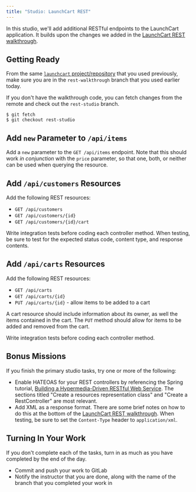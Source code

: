 ```yaml
---
title: "Studio: LaunchCart REST"
---
```


In this studio, we'll add additional RESTful endpoints to the LaunchCart application. It builds upon the changes we added in the [LaunchCart REST walkthrough](../../walkthroughs/launchcart-rest/).

## Getting Ready

From the same [`launchcart` project/repository](https://gitlab.com/LaunchCodeTraining/launchcart) that you used previously, make sure you are in the `rest-walkthrough` branch that you used earlier today.

If you don't have the walkthrough code, you can fetch changes from the remote and check out the `rest-studio` branch.

```nohighlight
$ git fetch
$ git checkout rest-studio
```

## Add `new` Parameter to `/api/items`

Add a `new` parameter to the `GET /api/items` endpoint. Note that this should work *in conjunction* with the `price` parameter, so that one, both, or neither can be used when querying the resource.

## Add `/api/customers` Resources

Add the following REST resources:
- `GET /api/customers`
- `GET /api/customers/{id}`
- `GET /api/customers/{id}/cart`

Write integration tests before coding each controller method. When testing, be sure to test for the expected status code, content type, and response contents.

## Add `/api/carts` Resources

Add the following REST resources:
- `GET /api/carts`
- `GET /api/carts/{id}`
- `PUT /api/carts/{id}` - allow items to be added to a cart

A cart resource should include information about its owner, as well the items contained in the cart. The `PUT` method should allow for items to be added and removed from the cart.

Write integration tests before coding each controller method.

## Bonus Missions

If you finish the primary studio tasks, try one or more of the following:

- Enable HATEOAS for your REST controllers by referencing the Spring tutorial, [Building a Hypermedia-Driven RESTful Web Service](https://spring.io/guides/gs/rest-hateoas/). The sections titled "Create a resources representation class" and "Create a RestController" are most relevant.
- Add XML as a response format. There are some brief notes on how to do this at the bottom of the [LaunchCart REST walkthrough](https://education.launchcode.org/gis-devops/walkthroughs/launchcart-rest/). When testing, be sure to set the `Content-Type` header to `application/xml`.

## Turning In Your Work

If you don't complete each of the tasks, turn in as much as you have completed by the end of the day.

- Commit and push your work to GitLab
- Notify the instructor that you are done, along with the name of the branch that you completed your work in